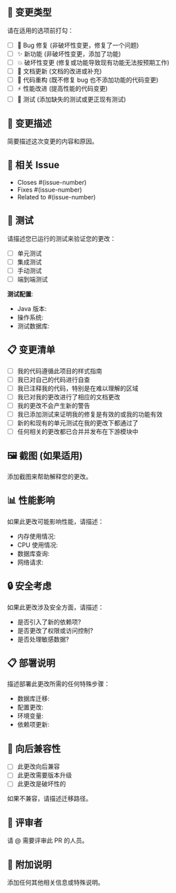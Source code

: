 ## 🎯 变更类型

请在适用的选项前打勾：

- [ ] 🐛 Bug 修复 (非破坏性变更，修复了一个问题)
- [ ] ✨ 新功能 (非破坏性变更，添加了功能)
- [ ] 💥 破坏性变更 (修复或功能导致现有功能无法按预期工作)
- [ ] 📝 文档更新 (文档的改进或补充)
- [ ] 🔧 代码重构 (既不修复 bug 也不添加功能的代码变更)
- [ ] ⚡ 性能改进 (提高性能的代码变更)
- [ ] 🧪 测试 (添加缺失的测试或更正现有测试)

## 📝 变更描述

简要描述这次变更的内容和原因。

## 🔗 相关 Issue

- Closes #(issue-number)
- Fixes #(issue-number)
- Related to #(issue-number)

## 🧪 测试

请描述您已运行的测试来验证您的更改：

- [ ] 单元测试
- [ ] 集成测试
- [ ] 手动测试
- [ ] 端到端测试

**测试配置**:
- Java 版本:
- 操作系统:
- 测试数据库:

## 📋 变更清单

- [ ] 我的代码遵循此项目的样式指南
- [ ] 我已对自己的代码进行自查
- [ ] 我已注释我的代码，特别是在难以理解的区域
- [ ] 我已对我的更改进行了相应的文档更改
- [ ] 我的更改不会产生新的警告
- [ ] 我已添加测试来证明我的修复是有效的或我的功能有效
- [ ] 新的和现有的单元测试在我的更改下都通过了
- [ ] 任何相关的更改都已合并并发布在下游模块中

## 🖼️ 截图 (如果适用)

添加截图来帮助解释您的更改。

## 📊 性能影响

如果此更改可能影响性能，请描述：

- 内存使用情况:
- CPU 使用情况:
- 数据库查询:
- 网络请求:

## 🔒 安全考虑

如果此更改涉及安全方面，请描述：

- 是否引入了新的依赖项?
- 是否更改了权限或访问控制?
- 是否处理敏感数据?

## 📋 部署说明

描述部署此更改所需的任何特殊步骤：

- 数据库迁移:
- 配置更改:
- 环境变量:
- 依赖项更新:

## 🔄 向后兼容性

- [ ] 此更改向后兼容
- [ ] 此更改需要版本升级
- [ ] 此更改是破坏性的

如果不兼容，请描述迁移路径。

## 👥 评审者

请 @ 需要评审此 PR 的人员。

## 📝 附加说明

添加任何其他相关信息或特殊说明。

